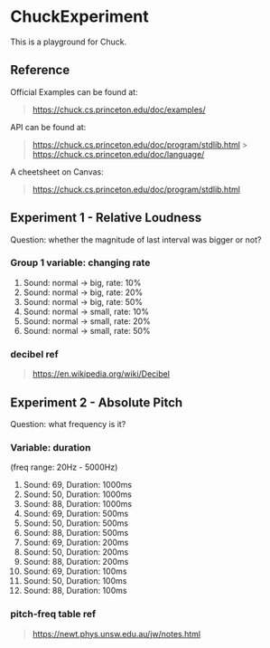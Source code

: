 # ChuckExperiment

This is a playground for Chuck.

## Reference

Official Examples can be found at:

> https://chuck.cs.princeton.edu/doc/examples/

API can be found at:

> https://chuck.cs.princeton.edu/doc/program/stdlib.html > https://chuck.cs.princeton.edu/doc/language/

A cheetsheet on Canvas:

> https://chuck.cs.princeton.edu/doc/program/stdlib.html

## Experiment 1 - Relative Loudness

Question: whether the magnitude of last interval was bigger or not?

### Group 1 variable: changing rate

1. Sound: normal -> big, rate: 10%
2. Sound: normal -> big, rate: 20%
3. Sound: normal -> big, rate: 50%
4. Sound: normal -> small, rate: 10%
5. Sound: normal -> small, rate: 20%
6. Sound: normal -> small, rate: 50%

### decibel ref

> https://en.wikipedia.org/wiki/Decibel

## Experiment 2 - Absolute Pitch

Question: what frequency is it?

### Variable: duration

(freq range: 20Hz - 5000Hz)

1. Sound: 69, Duration: 1000ms
2. Sound: 50, Duration: 1000ms
3. Sound: 88, Duration: 1000ms
4. Sound: 69, Duration: 500ms
5. Sound: 50, Duration: 500ms
6. Sound: 88, Duration: 500ms
7. Sound: 69, Duration: 200ms
8. Sound: 50, Duration: 200ms
9. Sound: 88, Duration: 200ms
10. Sound: 69, Duration: 100ms
11. Sound: 50, Duration: 100ms
12. Sound: 88, Duration: 100ms

### pitch-freq table ref

> https://newt.phys.unsw.edu.au/jw/notes.html
